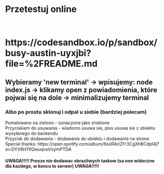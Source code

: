 <h1>Przetestuj online<h1><br>
https://codesandbox.io/p/sandbox/busy-austin-uyxjbi?file=%2FREADME.md
<br>
<h2>Wybieramy 'new terminal' -> wpisujemy: node index.js -> klikamy open z powiadomienia, które pojwai się na dole -> minimalizujemy terminal</h2>
<h3>Albo po prostu sklonuj i odpal u siebie (bardziej polecam)</h3>
Pomalowane na zielono - oznaczone jako zrobione<br>
Przyciskiem do usuwania - wiadomo usuwa sie, plus usuwa sie z obiektu wysyłanego do backendu<br>
Przycisk do dodawania - dodawanie do obiektu i dodawanie na strone<br>
Special thanks: https://open.spotify.com/album/6ssRArIZFr3CgXhBCdpI4j?si=DYV6H7tIQwuqvoVxymPTDA
<h4>UWAGA!!!!! Prosze nie dodawac obrazliwych taskow (sa one widoczne dla kazdego, w koncu to serwer) UWAGA!!!!!</h4>
